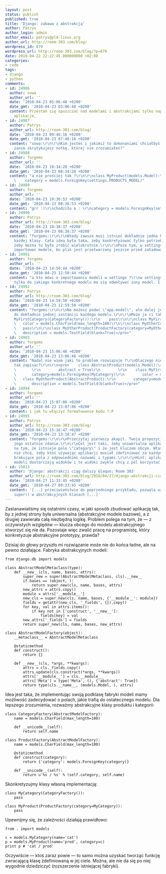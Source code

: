 ```yaml
---
layout: post
status: publish
published: true
title: 'Django: zabawa z abstrakcją'
author: Patrys
author_login: admin
author_email: patrys@pld-linux.org
author_url: http://room-303.com/blog/
wordpress_id: 879
wordpress_url: http://room-303.com/blog/?p=879
date: 2010-04-22 22:22:45.000000000 +02:00
categories:
- code
tags:
- django
- python
comments:
- id: 24986
  author: sowa
  author_url: ''
  date: '2010-04-23 05:06:48 +0200'
  date_gmt: '2010-04-23 03:06:48 +0200'
  content: Przestań się spuszczać nad modelami i abstrakcjami tylko napisz jakąś funkcjonalną
    aplikacje,
- id: 24987
  author: Patrys
  author_url: http://room-303.com/blog/
  date: '2010-04-23 09:46:16 +0200'
  date_gmt: '2010-04-23 07:46:16 +0200'
  content: "sowa:\r\n\r\nKim jesteś i jakimiż to dokonaniami chciałbyś się pochwalić
    zanim skrytykujesz notkę, której nie zrozumiałeś?"
- id: 24988
  author: forgems
  author_url: ''
  date: '2010-04-23 10:34:20 +0200'
  date_gmt: '2010-04-23 08:34:20 +0200'
  content: "a nie prościej tak ?\r\n\r\nclass MyProduct(models.Model):\r\n     ........\r\n
    \    category = models.ForeignKey(settings.PRODUCTS_MODEL)"
- id: 24989
  author: forgems
  author_url: ''
  date: '2010-04-23 10:36:53 +0200'
  date_gmt: '2010-04-23 08:36:53 +0200'
  content: "grr :)\r\nchodziło o : \r\ncategory = models.ForeignKey(settings.CATEGORY_MODEL)"
- id: 24990
  author: Patrys
  author_url: http://room-303.com/blog/
  date: '2010-04-23 10:38:37 +0200'
  date_gmt: '2010-04-23 08:38:37 +0200'
  content: "forgems:\r\n\r\nWtedy zawsze musi istnieć dokładnie jedna konkretyzacja
    każdej klasy. Cała idea była taka, żeby konkretyzować tylko potrzebne klasy i
    żeby można to było zrobić wielokrotnie.\r\n\r\nPoza tym, w settings raczej ciężko
    importować modele, bo plik jest przetwarzany jeszcze przed załadowaniem aplikacji."
- id: 24991
  author: forgems
  author_url: ''
  date: '2010-04-23 14:50:44 +0200'
  date_gmt: '2010-04-23 12:50:44 +0200'
  content: "a kto mówi o importowaniu modeli w settings ?\r\nw settings masz zdefiniowane
    tylko do jakiego konkretnego modelu ma się odwoływać inny model. I jest to napis."
- id: 24992
  author: Patrys
  author_url: http://room-303.com/blog/
  date: '2010-04-23 14:59:50 +0200'
  date_gmt: '2010-04-23 12:59:50 +0200'
  content: "forgems:\r\n\r\nNo możesz podać \"app.model\", ale dalej jesteś ograniczony
    do dokładnie jednej instancji każdego modelu.\r\n\r\nMoże ja ci tak na przykładzie:\r\n\r\n<pre>class
    MyFirstCategory(CategoryFactory()):\r\n    pass\r\n\r\nclass MyFirstProduct(ProductFactory(category=MyFirstCategory)):\r\n
    \   color = models.CharField(max_length=100)\r\n\r\nclass MyOtherCategory(CategoryFactory()):\r\n
    \   pass\r\n\r\nclass MyOtherProduct(ProductFactory(category=MyOtherCategory)):\r\n
    \   description = models.TextField(blank=True)</pre>"
- id: 24993
  author: forgems
  author_url: ''
  date: '2010-04-23 15:06:46 +0200'
  date_gmt: '2010-04-23 13:06:46 +0200'
  content: "Nadal nie wiem jaki to problem rozwiązuje ?\r\nDlaczego nie mozna tego
    tak zapisac?\r\n\r\n<pre>    class AbstractProduct(models.Model):\r\n        ....\r\n
    \       \r\n        abstract = True\r\n        \r\n    class MyFirstProduct(AbstractProduct):\r\n
    \       category=models.ForeignKey(MyCategory)\r\n        color = models.CharField(max_length=100)\r\n\r\n
    \   class MyOtherProduct(AbstractProduct):\r\n        category=models.ForeignKey(MyCategory)\r\n
    \       description = models.TextField(blank=True)</pre>"
- id: 24994
  author: forgems
  author_url: ''
  date: '2010-04-23 15:07:06 +0200'
  date_gmt: '2010-04-23 13:07:06 +0200'
  content: i jak tu włączyć formatowanie kodu ?:P
- id: 24995
  author: Patrys
  author_url: http://room-303.com/blog/
  date: '2010-04-23 15:16:47 +0200'
  date_gmt: '2010-04-23 13:16:47 +0200'
  content: "forgems:\r\n\r\nPrzeczytaj pierwszy akapit. Twoja propozycja to dokładnie
    jego ostatnie zdanie.\r\n\r\nCel jest taki, żeby uniwersalna aplikacja mogła polegać
    na tym, że istnieje pole \"category\" i że jest kluczem obcym. Właśnie dlatego
    nie chcę, żeby ktoś używając aplikacji musiał zdefiniować za każdym razem wszystkie
    brakujące pola z odpowiednimi nazwami i typami.\r\n\r\nHint: aplikacje oprócz
    modeli dostarczają widoków i te widoki zwykle chcą z pól korzystać."
- id: 25013
  author: 'Django: abstrakcji ciąg dalszy &laquo; Room 303'
  author_url: http://room-303.com/blog/2010/04/27/django-abstrakcji-ciag-dalszy/
  date: '2010-04-27 11:33:45 +0200'
  date_gmt: '2010-04-27 09:33:45 +0200'
  content: '[...] prze­ci­wień­stwie do poprzed­niego przy­kładu, pozwala uży­wać
    super() w abs­trak­cyj­nych kla­sach [...]'
---
```

<p>Zastanawialiśmy się ostatnimi czasy, w jaki sposób zbudować aplikację tak, by z jednej strony była uniwersalna (abstrakcyjne modele bazowe), a z drugiej zawierała całą niezbędną logikę. Problem polega na tym, że — z oczywistych względów — klucza obcego do modelu abstrakcyjnego stworzyć się nie da. Pozostaje więc zwalić pracę na programistę, który konkretyzuje abstrakcyjne prototypy, prawda?</p>

<p>Dzisiaj do głowy przyszło mi rozwiązanie może nie do końca ładne, ale na pewno działające. Fabryka abstrakcyjnych modeli:</p>

<pre><code class="python">from django.db import models

class AbstractModelMetaclass(type):
    def __new__(cls, name, bases, attrs):
        super_new = super(AbstractModelMetaclass, cls).__new__
        if bases == (object, ):
            return super_new(cls, name, bases, attrs)
        new_attrs = attrs.copy()
        module = attrs['__module__']
        new_cls = super_new(cls, name, bases, {'__module__': module})
        fields = getattr(new_cls, '_fields', {}).copy()
        for key, val in attrs.items():
            if key not in ['construct', '__new__']:
                fields[key] = val
        new_attrs['_fields'] = fields
        return super_new(cls, name, bases, new_attrs)

class AbstractModelFactory(object):
    __metaclass__ = AbstractModelMetaclass

    @staticmethod
    def construct():
        return {}

    def __new__(cls, *args, **kwargs):
        attrs = cls._fields.copy()
        attrs.update(cls.construct(*args, **kwargs))
        attrs['__module__'] = cls.__module__
        attrs['Meta'] = type('Meta', (), {'abstract': True})
        return type(cls.__name__, (models.Model, ), attrs)</code></pre>

<p>Idea jest taka, że implementując swoją podklasę fabryki modeli mamy możliwość zadecydować o polach, jakie trafią do ostatecznego modelu. Dla lepszego zrozumienia, rozważmy abstrakcyjne klasy produktu i kategorii:</p>

<pre><code class="python">class CategoryFactory(AbstractModelFactory):
    name = models.CharField(max_length=100)

    def __unicode__(self):
        return self.name

class ProductFactory(AbstractModelFactory):
    name = models.CharField(max_length=100)

    @staticmethod
    def construct(category):
        return {'category': models.ForeignKey(category)}

    def __unicode__(self):
        return u'%s / %s' % (self.category, self.name)</code></pre>

<p>Skonkretyzujmy klasy własną implementacją:</p>

<pre><code class="python">class MyCategory(CategoryFactory()):
    pass

class MyProduct(ProductFactory(category=MyCategory)):
    pass</code></pre>

<p>Upewnijmy się, że zależności działają prawidłowo:</p>

<pre><code class="python">from . import models

c = models.MyCategory(name='cat')
p = models.MyProduct(name='prod', category=c)
print p # 'cat / prod'</code></pre>

<p>Oczywiście — ktoś zaraz powie — to samo można uzyskać tworząc funkcję zwracającą klasę zdefiniowaną w jej ciele. Można, ale nie da się po niej wygodnie dziedziczyć (rozszerzenie istniejącej fabryki).</p>

